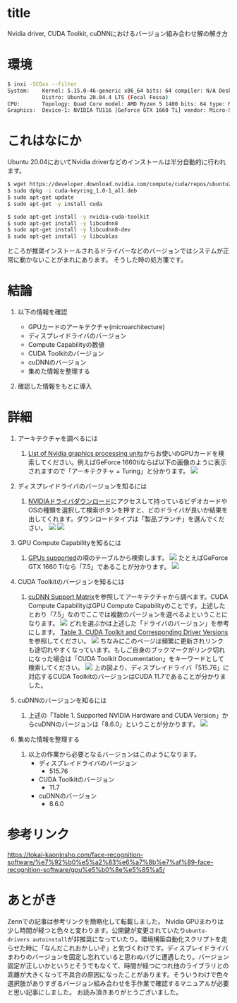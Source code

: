 # title
Nvidia driver, CUDA Toolkit, cuDNNにおけるバージョン組み合わせ解の解き方
# 環境
```bash
$ inxi -SCGxx --filter
System:    Kernel: 5.15.0-46-generic x86_64 bits: 64 compiler: N/A Desktop: Unity wm: gnome-shell dm: GDM3 
           Distro: Ubuntu 20.04.4 LTS (Focal Fossa) 
CPU:       Topology: Quad Core model: AMD Ryzen 5 1400 bits: 64 type: MT MCP arch: Zen rev: 1 L2 cache: 2048 KiB 
Graphics:  Device-1: NVIDIA TU116 [GeForce GTX 1660 Ti] vendor: Micro-Star MSI driver: nvidia v: 515.65.01 bus ID: 08:00.0 
```

# これはなにか
Ubuntu 20.04においてNvidia driverなどのインストールは半分自動的に行われます。
```bash
$ wget https://developer.download.nvidia.com/compute/cuda/repos/ubuntu2004/x86_64/cuda-keyring_1.0-1_all.deb
$ sudo dpkg -i cuda-keyring_1.0-1_all.deb
$ sudo apt-get update
$ sudo apt-get -y install cuda

$ sudo apt-get install -y nvidia-cuda-toolkit
$ sudo apt-get install -y libcudnn8
$ sudo apt-get install -y libcudnn8-dev
$ sudo apt-get install -y libcublas
```
ところが推奨インストールされるドライバーなどのバージョンではシステムが正常に動かないことがまれにあります。
そうした時の処方箋です。
# 結論
1. 以下の情報を確認
    - GPUカードのアーキテクチャ(microarchitecture)
    - ディスプレイドライバのバージョン
    - Compute Capabilityの数値
    - CUDA Toolkitのバージョン
    - cuDNNのバージョン
    - 集めた情報を整理する

2. 確認した情報をもとに導入

# 詳細
1. アーキテクチャを調べるには
   1. [List of Nvidia graphics processing units](https://en.wikipedia.org/wiki/List_of_Nvidia_graphics_processing_units)からお使いのGPUカードを検索してください。例えばGeForce 1660tiならば以下の画像のように表示されますので「アーキテクチャ = Turing」と分かります。
   ![](https://raw.githubusercontent.com/yKesamaru/How-to-solve-version-combination-in-Nvidia-driver--CUDA-Toolkit--cuDNN/master/img/PASTE_IMAGE_2022-11-03-18-04-25.png)
2. ディスプレイドライバのバージョンを知るには
   1. [NVIDIAドライバダウンロード](https://www.nvidia.co.jp/Download/index.aspx?lang=jp)にアクセスして持っているビデオカードやOSの種類を選択して検索ボタンを押すと、どのドライバが良いか結果を出してくれます。ダウンロードタイプは「製品ブランチ」を選んでください。
   ![](https://raw.githubusercontent.com/yKesamaru/How-to-solve-version-combination-in-Nvidia-driver--CUDA-Toolkit--cuDNN/master/img/PASTE_IMAGE_2022-11-03-18-06-01.png)
   ![](https://raw.githubusercontent.com/yKesamaru/How-to-solve-version-combination-in-Nvidia-driver--CUDA-Toolkit--cuDNN/master/img/PASTE_IMAGE_2022-11-03-18-06-18.png)
3. GPU Compute Capabilityを知るには
   1. [GPUs supported](https://en.wikipedia.org/wiki/CUDA#GPUs_supported)の項のテーブルから検索します。
   ![](https://raw.githubusercontent.com/yKesamaru/How-to-solve-version-combination-in-Nvidia-driver--CUDA-Toolkit--cuDNN/master/img/PASTE_IMAGE_2022-11-03-18-41-25.png)
   たとえばGeForce GTX 1660 Tiなら「7.5」であることが分かります。
   ![](https://raw.githubusercontent.com/yKesamaru/How-to-solve-version-combination-in-Nvidia-driver--CUDA-Toolkit--cuDNN/master/img/PASTE_IMAGE_2022-11-03-18-41-52.png)
4. CUDA Toolkitのバージョンを知るには
   1. [cuDNN Support Matrix](https://docs.nvidia.com/deeplearning/cudnn/support-matrix/index.html#abstract)を参照してアーキテクチャから調べます。CUDA Compute CapabilityはGPU Compute Capabilityのことです。上述したとおり「7.5」なのでここでは複数のバージョンを選べるよということになります。
   ![](https://raw.githubusercontent.com/yKesamaru/How-to-solve-version-combination-in-Nvidia-driver--CUDA-Toolkit--cuDNN/master/img/PASTE_IMAGE_2022-11-03-18-43-16.png)
   どれを選ぶかは上述した「ドライバのバージョン」を参考にします。
   [Table 3. CUDA Toolkit and Corresponding Driver Versions](https://docs.nvidia.com/cuda/cuda-toolkit-release-notes/index.html#cuda-major-component-versions__table-cuda-toolkit-driver-versions)を参照してください。
   ![](https://raw.githubusercontent.com/yKesamaru/How-to-solve-version-combination-in-Nvidia-driver--CUDA-Toolkit--cuDNN/master/img/PASTE_IMAGE_2022-11-03-18-44-15.png)
   ちなみにこのページは頻繁に更新されリンクも途切れやすくなっています。もしご自身のブックマークがリンク切れになった場合は「CUDA Toolkit Documentation」をキーワードとして検索してください。
   ![](https://raw.githubusercontent.com/yKesamaru/How-to-solve-version-combination-in-Nvidia-driver--CUDA-Toolkit--cuDNN/master/img/PASTE_IMAGE_2022-11-03-18-44-59.png)
   上の図より、ディスプレイドライバ「515.76」に対応するCUDA ToolkitのバージョンはCUDA 11.7であることが分かりました。
   
5. cuDNNのバージョンを知るには
   1. 上述の「Table 1. Supported NVIDIA Hardware and CUDA Version」からcuDNNのバージョンは「8.6.0」ということが分かります。
   ![](https://raw.githubusercontent.com/yKesamaru/How-to-solve-version-combination-in-Nvidia-driver--CUDA-Toolkit--cuDNN/master/img/PASTE_IMAGE_2022-11-03-18-46-17.png)
6. 集めた情報を整理する
   1. 以上の作業から必要となるバージョンはこのようになります。
       - ディスプレイドライバのバージョン
           - 515.76
       - CUDA Toolkitのバージョン
           - 11.7
       - cuDNNのバージョン
           - 8.6.0


# 参考リンク
https://tokai-kaoninsho.com/face-recognition-software/%e7%92%b0%e5%a2%83%e6%a7%8b%e7%af%89-face-recognition-software/gpu%e5%b0%8e%e5%85%a5/
# あとがき
Zennでの記事は参考リンクを簡略化して転載しました。
Nvidia GPUまわりは少し時間が経つと色々と変わります。公開鍵が変更されていたり`ubuntu-drivers autoinstall`が非推奨になっていたり。環境構築自動化スクリプトを走らせた時に「なんだこれおかしいぞ」と気づくわけです。ディスプレイドライバまわりのバージョンを固定し忘れていると思わぬバグに遭遇したり。バージョン固定が正しいかというとそうでもなくて、時間が経つにつれ他のライブラリとの乖離が大きくなって不具合の原因になったことがあります。そういうわけで色々選択肢がありすぎるバージョン組み合わせを手作業で確認するマニュアルが必要と思い記事にしました。
お読み頂きありがとうございました。